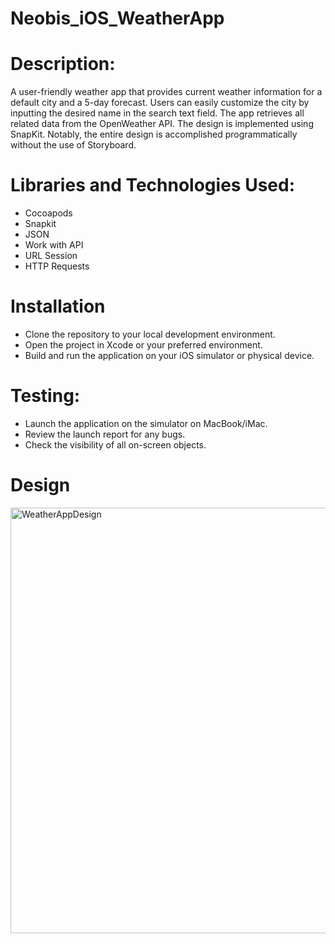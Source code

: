 # Neobis_iOS_WeatherApp

# Description:

A user-friendly weather app that provides current weather information for a default city and a 5-day forecast. Users can easily customize the city by inputting the desired name in the search text field. The app retrieves all related data from the OpenWeather API. The design is implemented using SnapKit. Notably, the entire design is accomplished programmatically without the use of Storyboard.

# Libraries and Technologies Used:

* Cocoapods
* Snapkit
* JSON
* Work with API
* URL Session
* HTTP Requests

# Installation
* Clone the repository to your local development environment.
* Open the project in Xcode or your preferred environment.
* Build and run the application on your iOS simulator or physical device.


# Testing:
* Launch the application on the simulator on MacBook/iMac.
* Review the launch report for any bugs.
* Check the visibility of all on-screen objects.

# Design
<img width="681" alt="WeatherAppDesign" src="https://github.com/bbyba/Neobis_iOS_WeatherAp/assets/70840018/d9a7bb32-c1f8-48d2-b22a-25f9b31f8a53">
